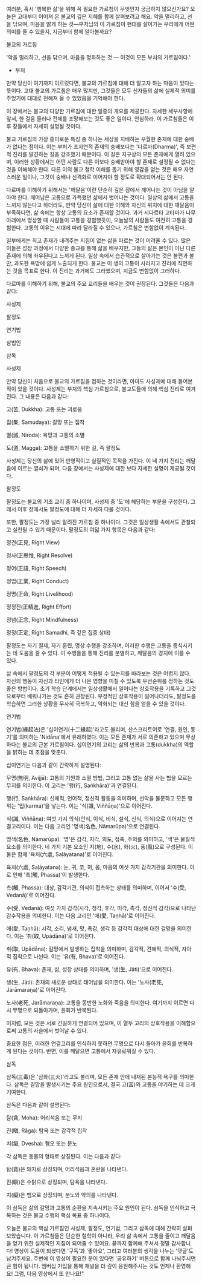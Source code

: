 여러분, 혹시 '행복한 삶'을 위해 꼭 필요한 가르침이 무엇인지 궁금하지 않으신가요?
오늘은 고대부터 이어져 온 불교의 깊은 지혜를 함께 살펴보려고 해요.
악을 멀리하고, 선을 닦으며, 마음을 맑게 하는 것—부처님의 이 가르침이 현대를 살아가는 우리에게 어떤 의미를 줄 수 있을지, 지금부터 함께 알아볼까요?


불교의 가르침



'악을 멀리하고, 선을 닦으며, 마음을 정화하는 것 — 이것이 모든 부처의 가르침이다.'



- 부처



만약 당신이 여기까지 이르렀다면, 불교의 가르침에 대해 더 알고자 하는 마음이 있다는 뜻이다.
고대 불교의 가르침은 매우 많지만, 그것들은 모두 신자들의 삶에 실제적 의미를 주었기에 대대로 전해져 올 수 있었음을 기억해야 한다.

이 장에서는 불교의 다양한 가르침에 대한 일종의 개요를 제공한다.
자세한 세부사항에 앞서, 한 걸음 물러나 전체를 조망해보는 것도 좋은 일이다.
안심하라.
이 가르침들은 이후 장들에서 자세히 설명될 것이다.

불교 가르침의 가장 흥미로운 특징 중 하나는 세상을 지배하는 우월한 존재에 대한 숭배가 없다는 점이다.
이는 부처가 초자연적 존재의 숭배보다는 '다르마(Dharma)', 즉 보편적 진리를 발견하는 길을 강조했기 때문이다.
이 길은 지구상의 모든 존재에게 열려 있으며, 이러한 상황에서는 어떤 사람도 다른 이보다 숭배받아야 할 존재로 설정될 수 없다는 것을 이해해야 한다.
다른 이의 불교 철학 이해를 돕기 위해 영감을 얻는 것은 매우 자연스러운 일이나, 그것이 숭배나 신격화로 이어져야 할 정도로 확대되어서는 안 된다.

다르마를 이해하기 위해서는 '깨달음'이란 단순히 깊은 잠에서 깨어나는 것이 아님을 알아야 한다.
깨어남은 고통으로 가득했던 삶에서 벗어나는 것이다.
일상의 삶에서 고통을 느끼지 않는다고 하더라도, 만약 당신이 삶에 대한 이해와 자신의 위치에 대한 깨달음이 부족하다면, 삶 속에는 항상 고통의 요소가 존재할 것이다.
과거 시다르타 고타마가 나무 아래에서 명상할 때 사람들이 고통을 경험했듯이, 오늘날의 사람들도 여전히 고통을 경험한다.
고통의 이유는 시대에 따라 달라질 수 있으나, 가르침은 변함없이 계속된다.

일부에게는 최고 존재가 내려주는 지침이 없는 삶을 따르는 것이 어려울 수 있다.
많은 이들은 성장 과정에서 다양한 종교를 통해 삶을 배우지만, 그들의 삶은 본인이 아닌 다른 존재에 의해 좌우된다고 느끼게 된다.
일상 속에서 습관적으로 살아가는 것은 불편과 불만, 과도한 욕망에 쉽게 노출되게 한다.
불교는 이 생의 고통이 사라지고 진리에 직면하는 것을 목표로 한다.
이 진리는 과거에도 그러했으며, 지금도 변함없이 그러하다.

다르마를 이해하기 위해, 불교의 주요 교리들을 배우는 것이 권장된다.
그것들은 다음과 같다:

사성제

팔정도

연기법

삼법인

삼독



사성제

만약 당신이 처음으로 불교의 가르침을 접하는 것이라면, 아마도 사성제에 대해 들어본 적이 있을 것이다.
사성제는 부처의 핵심 가르침으로, 불교도들에 의해 핵심 진리로 여겨진다.
그 내용은 다음과 같다:

고(苦, Dukkha): 고통 또는 괴로움

집(集, Samudaya): 갈망 또는 집착

멸(滅, Niroda): 욕망과 고통의 소멸

도(道, Magga): 고통을 소멸하기 위한 길, 즉 팔정도

사성제는 당신의 삶에 있어 반영적이고 실질적인 목적을 가진다.
이 네 가지 진리는 깨달음에 이르는 열쇠가 되며, 다음 장에서는 사성제에 대한 보다 자세한 설명이 제공될 것이다.

팔정도

팔정도는 불교의 기초 교리 중 하나이며, 사성제 중 '도'에 해당하는 부분을 구성한다.
그래서 이후 장에서도 팔정도에 대해 더 자세히 다룰 것이다.

또한, 팔정도는 가장 널리 알려진 가르침 중 하나이다.
그것은 일상생활 속에서도 관찰되고 실천될 수 있기 때문이다.
팔정도의 여덟 가지 항목은 다음과 같다:

정견(正見, Right View)

정사(正思惟, Right Resolve)

정어(正語, Right Speech)

정업(正業, Right Conduct)

정명(正命, Right Livelihood)

정정진(正精進, Right Effort)

정념(正念, Right Mindfulness)

정정(正定, Right Samadhi, 즉 깊은 집중 상태)

팔정도는 자기 절제, 자기 훈련, 명상 수행을 강조하며, 이러한 수행은 고통을 종식시키는 데 도움을 줄 수 있다.
이 수행들을 통해 진리를 분별하고, 깨달음의 경지에 이를 수 있다.

삶 속에서 팔정도의 각 부분이 어떻게 적용될 수 있는지를 바라보는 것은 어렵지 않다.
자신의 행동이 자신과 타인에게 더 나은 영향을 미칠 수 있도록 우선순위를 정하는 것도 좋은 방법이다.
초기 학습 단계에서는 일상생활에서 일어나는 상호작용을 기록하고 그것으로부터 배워나가는 것도 흔히 권장된다.
부정적인 상호작용이 일어나더라도, 팔정도를 학습하면 그러한 상황을 무사히 극복하고, 약화되는 대신 힘을 얻을 수 있을 것이다.


연기법

연기법(緣起法)은 '십이연기(十二緣起)'라고도 불리며, 산스크리트어로 '연결, 원인, 동기'를 의미하는 'Nidāna'에서 유래하였다.
이는 모든 존재가 서로 의존하고 있으며 무상하다는 불교의 근본 가르침이다.
십이연기의 고리는 삶의 반복과 고통(dukkha)의 역할을 밝히는 데 초점을 맞춘다.

십이연기는 다음과 같이 간략하게 설명된다:

무명(無明, Avijjā): 고통의 기원과 소멸 방법, 그리고 고통 없는 삶을 사는 법을 모르는 무지를 의미한다.
이 고리는 '행(行, Saṅkhāra)'과 연결된다.

행(行, Saṅkhāra): 신체적, 언어적, 정신적 활동을 의미하며, 선악을 불문하고 모든 행위는 '업(karma)'을 낳는다.
이는 '식(識, Viññāṇa)'으로 이어진다.

식(識, Viññāṇa): 여섯 가지 의식(안식, 이식, 비식, 설식, 신식, 의식)으로 이어지는 연결고리이다.
이는 다음 고리인 '명색(名色, Nāmarūpa)'으로 연결된다.

명색(名色, Nāmarūpa): '명'은 감각, 지각, 의도, 접촉, 주의를 의미하고, '색'은 물질적 요소를 의미한다.
네 가지 기본 요소인 지(地), 수(水), 화(火), 풍(風)으로 구성된다.
이 둘은 함께 '육처(六處, Saḷāyatana)'로 이어진다.

육처(六處, Saḷāyatana): 눈, 귀, 코, 혀, 몸, 마음의 여섯 가지 감각기관을 의미한다.
이로 인해 '촉(觸, Phassa)'이 발생한다.

촉(觸, Phassa): 대상, 감각기관, 의식이 접촉하는 상태를 의미하며, 이어서 '수(受, Vedanā)'로 이어진다.

수(受, Vedanā): 여섯 가지 감각(시각, 청각, 후각, 미각, 촉각, 정신적 감각)으로 나타난 감수작용을 의미한다.
이는 다음 고리인 '애(愛, Taṇhā)'로 이어진다.

애(愛, Taṇhā): 시각, 소리, 냄새, 맛, 촉감, 생각 등 감각적 대상에 대한 갈망을 의미한다.
이는 '취(取, Upādāna)'로 이어진다.

취(取, Upādāna): 갈망에서 발생하는 집착을 의미하며, 감각적, 견해적, 의식적, 자아적 집착으로 나뉜다.
이는 '유(有, Bhava)'로 이어진다.

유(有, Bhava): 존재, 삶, 성장 상태를 의미하며, '생(生, Jāti)'으로 이어진다.

생(生, Jāti): 존재의 새로운 상태로 태어남을 의미한다.
이는 '노사(老死, Jarāmaraṇa)'로 이어진다.

노사(老死, Jarāmaraṇa): 고통을 동반한 노화와 죽음을 의미한다.
여기까지 이르면 다시 무명으로 되돌아가며, 윤회가 반복된다.

이처럼, 모든 것은 서로 긴밀하게 연결되어 있으며, 이 열두 고리의 상호작용을 이해함으로써 고통의 사슬에서 벗어날 수 있다.

중요한 점은, 이러한 연결고리를 인식하지 못하면 무명으로 다시 돌아가 윤회를 반복하게 된다는 것이다.
반면, 이를 깨달으면 고통에서 자유로워질 수 있다.



삼독


삼독(三毒)은 '삼화(三火)'라고도 불리며, 모든 존재 안에 내재된 본능적 욕구를 의미한다.
삼독은 갈망을 발생시키는 주요 원인으로서, 결국 고(苦)와 고통을 야기하는 데 크게 기여한다.

삼독은 다음과 같이 설명된다:

탐(貪, Moha): 어리석음 또는 무지

진(瞋, Rāga): 탐욕 또는 감각적 집착

치(癡, Dvesha): 혐오 또는 분노

각 삼독은 동물의 형태로 상징된다.
이는 다음과 같다:

탐(貪)은 돼지로 상징되며, 어리석음과 혼란을 나타낸다.

진(瞋)은 수탉으로 상징되며, 탐욕을 나타낸다.

치(癡)은 뱀으로 상징되며, 분노와 악의를 나타낸다.

이 삼독은 삶의 갈망과 고통의 순환을 지속시키는 주요 원인이 된다.
삼독을 인식하고 극복하는 것은 불교 수행의 핵심 목표 중 하나이다.



오늘은 불교의 핵심 가르침인 사성제, 팔정도, 연기법, 그리고 삼독에 대해 간략히 살펴보았습니다.
이 가르침들은 단순한 철학이 아니라, 우리 삶 속에서 고통을 줄이고 깨달음을 얻기 위한 실제적인 지침이 되어줄 수 있어요.
끝까지 함께해 주셔서 정말 감사합니다!
영상이 도움이 되셨다면 '구독'과 '좋아요', 그리고 여러분의 생각을 나누는 '댓글'도 남겨주세요.
주변에 이 영상이 필요한 분이 있다면 '공유하기' 버튼으로 함께 나눠주시면 큰 힘이 됩니다.
멤버십 가입을 통해 채널을 더 깊이 응원해주시는 것도 언제나 환영해요!
그럼, 다음 영상에서 또 만나요!"
